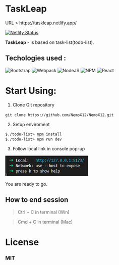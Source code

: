 # TaskLeap

URL > https://taskleap.netlify.app/

[![Netlify Status](https://api.netlify.com/api/v1/badges/254ab31d-ef4f-4aa7-9f44-d5645a30dbb8/deploy-status)](https://app.netlify.com/sites/taskleap/deploys)

**TaskLeap** - is based on task-list(todo-list).

## Techologies used :

![Bootstrap](https://img.shields.io/badge/bootstrap-%238511FA.svg?style=for-the-badge&logo=bootstrap&logoColor=white)
![Webpack](https://img.shields.io/badge/webpack-%238DD6F9.svg?style=for-the-badge&logo=webpack&logoColor=black)
![NodeJS](https://img.shields.io/badge/node.js-6DA55F?style=for-the-badge&logo=node.js&logoColor=white)
![NPM](https://img.shields.io/badge/NPM-%23CB3837.svg?style=for-the-badge&logo=npm&logoColor=white)
![React](https://img.shields.io/badge/react-%2320232a.svg?style=for-the-badge&logo=react&logoColor=%2361DAFB)

# Start Using:

1. Clone Git repository

`git clone https://github.com/NemoX12/NemoX12.git`

2. Setup enviroment

```
$./todo-list> npm install
$./todo-list> npm run dev
```

3. Follow local link in console pop-up

![img](119c9d5c-ae76-42f1-9496-7b3513d6f8cb.png)

You are ready to go.

## How to end session

> Ctrl + C in terminal (Win)

> Cmd + C in terminal (Mac)

# License

### MIT
